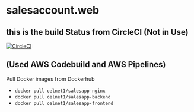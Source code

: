 # salesaccount.web

## this is the build Status from CircleCI (Not in Use)
[![CircleCI](https://dl.circleci.com/status-badge/img/gh/Celnet-hub/dev-hng/tree/devops.svg?style=svg)](https://dl.circleci.com/status-badge/redirect/gh/Celnet-hub/dev-hng/tree/devops)


## (Used AWS Codebuild and AWS Pipelines)


Pull Docker images from Dockerhub
- `docker pull celnet1/salesapp-nginx`
- `docker pull celnet1/salesapp-backend`
- `docker pull celnet1/salesapp-frontend`
